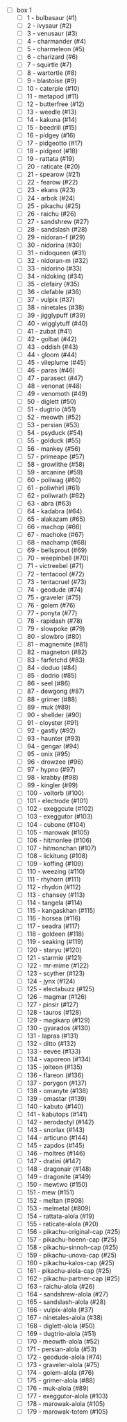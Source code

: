 - [ ] box 1
    - [ ] 1 - bulbasaur (#1)
    - [ ] 2 - ivysaur (#2)
    - [ ] 3 - venusaur (#3)
    - [ ] 4 - charmander (#4)
    - [ ] 5 - charmeleon (#5)
    - [ ] 6 - charizard (#6)
    - [ ] 7 - squirtle (#7)
    - [ ] 8 - wartortle (#8)
    - [ ] 9 - blastoise (#9)
    - [ ] 10 - caterpie (#10)
    - [ ] 11 - metapod (#11)
    - [ ] 12 - butterfree (#12)
    - [ ] 13 - weedle (#13)
    - [ ] 14 - kakuna (#14)
    - [ ] 15 - beedrill (#15)
    - [ ] 16 - pidgey (#16)
    - [ ] 17 - pidgeotto (#17)
    - [ ] 18 - pidgeot (#18)
    - [ ] 19 - rattata (#19)
    - [ ] 20 - raticate (#20)
    - [ ] 21 - spearow (#21)
    - [ ] 22 - fearow (#22)
    - [ ] 23 - ekans (#23)
    - [ ] 24 - arbok (#24)
    - [ ] 25 - pikachu (#25)
    - [ ] 26 - raichu (#26)
    - [ ] 27 - sandshrew (#27)
    - [ ] 28 - sandslash (#28)
    - [ ] 29 - nidoran-f (#29)
    - [ ] 30 - nidorina (#30)
    - [ ] 31 - nidoqueen (#31)
    - [ ] 32 - nidoran-m (#32)
    - [ ] 33 - nidorino (#33)
    - [ ] 34 - nidoking (#34)
    - [ ] 35 - clefairy (#35)
    - [ ] 36 - clefable (#36)
    - [ ] 37 - vulpix (#37)
    - [ ] 38 - ninetales (#38)
    - [ ] 39 - jigglypuff (#39)
    - [ ] 40 - wigglytuff (#40)
    - [ ] 41 - zubat (#41)
    - [ ] 42 - golbat (#42)
    - [ ] 43 - oddish (#43)
    - [ ] 44 - gloom (#44)
    - [ ] 45 - vileplume (#45)
    - [ ] 46 - paras (#46)
    - [ ] 47 - parasect (#47)
    - [ ] 48 - venonat (#48)
    - [ ] 49 - venomoth (#49)
    - [ ] 50 - diglett (#50)
    - [ ] 51 - dugtrio (#51)
    - [ ] 52 - meowth (#52)
    - [ ] 53 - persian (#53)
    - [ ] 54 - psyduck (#54)
    - [ ] 55 - golduck (#55)
    - [ ] 56 - mankey (#56)
    - [ ] 57 - primeape (#57)
    - [ ] 58 - growlithe (#58)
    - [ ] 59 - arcanine (#59)
    - [ ] 60 - poliwag (#60)
    - [ ] 61 - poliwhirl (#61)
    - [ ] 62 - poliwrath (#62)
    - [ ] 63 - abra (#63)
    - [ ] 64 - kadabra (#64)
    - [ ] 65 - alakazam (#65)
    - [ ] 66 - machop (#66)
    - [ ] 67 - machoke (#67)
    - [ ] 68 - machamp (#68)
    - [ ] 69 - bellsprout (#69)
    - [ ] 70 - weepinbell (#70)
    - [ ] 71 - victreebel (#71)
    - [ ] 72 - tentacool (#72)
    - [ ] 73 - tentacruel (#73)
    - [ ] 74 - geodude (#74)
    - [ ] 75 - graveler (#75)
    - [ ] 76 - golem (#76)
    - [ ] 77 - ponyta (#77)
    - [ ] 78 - rapidash (#78)
    - [ ] 79 - slowpoke (#79)
    - [ ] 80 - slowbro (#80)
    - [ ] 81 - magnemite (#81)
    - [ ] 82 - magneton (#82)
    - [ ] 83 - farfetchd (#83)
    - [ ] 84 - doduo (#84)
    - [ ] 85 - dodrio (#85)
    - [ ] 86 - seel (#86)
    - [ ] 87 - dewgong (#87)
    - [ ] 88 - grimer (#88)
    - [ ] 89 - muk (#89)
    - [ ] 90 - shellder (#90)
    - [ ] 91 - cloyster (#91)
    - [ ] 92 - gastly (#92)
    - [ ] 93 - haunter (#93)
    - [ ] 94 - gengar (#94)
    - [ ] 95 - onix (#95)
    - [ ] 96 - drowzee (#96)
    - [ ] 97 - hypno (#97)
    - [ ] 98 - krabby (#98)
    - [ ] 99 - kingler (#99)
    - [ ] 100 - voltorb (#100)
    - [ ] 101 - electrode (#101)
    - [ ] 102 - exeggcute (#102)
    - [ ] 103 - exeggutor (#103)
    - [ ] 104 - cubone (#104)
    - [ ] 105 - marowak (#105)
    - [ ] 106 - hitmonlee (#106)
    - [ ] 107 - hitmonchan (#107)
    - [ ] 108 - lickitung (#108)
    - [ ] 109 - koffing (#109)
    - [ ] 110 - weezing (#110)
    - [ ] 111 - rhyhorn (#111)
    - [ ] 112 - rhydon (#112)
    - [ ] 113 - chansey (#113)
    - [ ] 114 - tangela (#114)
    - [ ] 115 - kangaskhan (#115)
    - [ ] 116 - horsea (#116)
    - [ ] 117 - seadra (#117)
    - [ ] 118 - goldeen (#118)
    - [ ] 119 - seaking (#119)
    - [ ] 120 - staryu (#120)
    - [ ] 121 - starmie (#121)
    - [ ] 122 - mr-mime (#122)
    - [ ] 123 - scyther (#123)
    - [ ] 124 - jynx (#124)
    - [ ] 125 - electabuzz (#125)
    - [ ] 126 - magmar (#126)
    - [ ] 127 - pinsir (#127)
    - [ ] 128 - tauros (#128)
    - [ ] 129 - magikarp (#129)
    - [ ] 130 - gyarados (#130)
    - [ ] 131 - lapras (#131)
    - [ ] 132 - ditto (#132)
    - [ ] 133 - eevee (#133)
    - [ ] 134 - vaporeon (#134)
    - [ ] 135 - jolteon (#135)
    - [ ] 136 - flareon (#136)
    - [ ] 137 - porygon (#137)
    - [ ] 138 - omanyte (#138)
    - [ ] 139 - omastar (#139)
    - [ ] 140 - kabuto (#140)
    - [ ] 141 - kabutops (#141)
    - [ ] 142 - aerodactyl (#142)
    - [ ] 143 - snorlax (#143)
    - [ ] 144 - articuno (#144)
    - [ ] 145 - zapdos (#145)
    - [ ] 146 - moltres (#146)
    - [ ] 147 - dratini (#147)
    - [ ] 148 - dragonair (#148)
    - [ ] 149 - dragonite (#149)
    - [ ] 150 - mewtwo (#150)
    - [ ] 151 - mew (#151)
    - [ ] 152 - meltan (#808)
    - [ ] 153 - melmetal (#809)
    - [ ] 154 - rattata-alola (#19)
    - [ ] 155 - raticate-alola (#20)
    - [ ] 156 - pikachu-original-cap (#25)
    - [ ] 157 - pikachu-hoenn-cap (#25)
    - [ ] 158 - pikachu-sinnoh-cap (#25)
    - [ ] 159 - pikachu-unova-cap (#25)
    - [ ] 160 - pikachu-kalos-cap (#25)
    - [ ] 161 - pikachu-alola-cap (#25)
    - [ ] 162 - pikachu-partner-cap (#25)
    - [ ] 163 - raichu-alola (#26)
    - [ ] 164 - sandshrew-alola (#27)
    - [ ] 165 - sandslash-alola (#28)
    - [ ] 166 - vulpix-alola (#37)
    - [ ] 167 - ninetales-alola (#38)
    - [ ] 168 - diglett-alola (#50)
    - [ ] 169 - dugtrio-alola (#51)
    - [ ] 170 - meowth-alola (#52)
    - [ ] 171 - persian-alola (#53)
    - [ ] 172 - geodude-alola (#74)
    - [ ] 173 - graveler-alola (#75)
    - [ ] 174 - golem-alola (#76)
    - [ ] 175 - grimer-alola (#88)
    - [ ] 176 - muk-alola (#89)
    - [ ] 177 - exeggutor-alola (#103)
    - [ ] 178 - marowak-alola (#105)
    - [ ] 179 - marowak-totem (#105)
